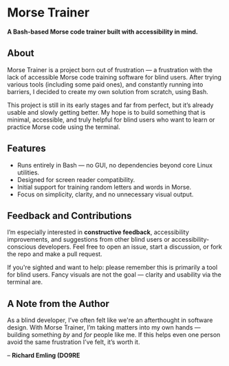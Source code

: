 # Morse Trainer

**A Bash-based Morse code trainer built with accessibility in mind.**

## About

Morse Trainer is a project born out of frustration — a frustration with the lack of accessible Morse code training software for blind users. After trying various tools (including some paid ones), and constantly running into barriers, I decided to create my own solution from scratch, using Bash.

This project is still in its early stages and far from perfect, but it’s already usable and slowly getting better. My hope is to build something that is minimal, accessible, and truly helpful for blind users who want to learn or practice Morse code using the terminal.

## Features

- Runs entirely in Bash — no GUI, no dependencies beyond core Linux utilities.
- Designed for screen reader compatibility.
- Initial support for training random letters and words in Morse.
- Focus on simplicity, clarity, and no unnecessary visual output.

## Feedback and Contributions

I’m especially interested in **constructive feedback**, accessibility improvements, and suggestions from other blind users or accessibility-conscious developers. Feel free to open an issue, start a discussion, or fork the repo and make a pull request.

If you're sighted and want to help: please remember this is primarily a tool for blind users. Fancy visuals are not the goal — clarity and usability via the terminal are.

## A Note from the Author

As a blind developer, I’ve often felt like we're an afterthought in software design. With Morse Trainer, I’m taking matters into my own hands — building something *by* and *for* people like me. If this helps even one person avoid the same frustration I’ve felt, it’s worth it.

– **Richard Emling (DO9RE**
